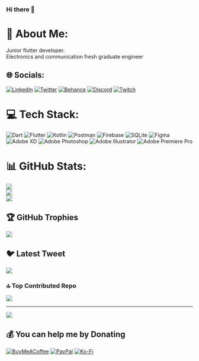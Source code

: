 ### Hi there 👋


# 💫 About Me:
Junior flutter developer.<br>Electronics and communication fresh graduate engineer


## 🌐 Socials:
[![LinkedIn](https://img.shields.io/badge/LinkedIn-%230077B5.svg?logo=linkedin&logoColor=white)](https://linkedin.com/in/abdosameh) [![Twitter](https://img.shields.io/badge/Twitter-%231DA1F2.svg?logo=Twitter&logoColor=white)](https://twitter.com/abdosamehdev) [![Behance](https://img.shields.io/badge/Behance-1769ff?logo=behance&logoColor=white)](https://behance.net/Abdo_Sameh) [![Discord](https://img.shields.io/badge/Discord-%237289DA.svg?logo=discord&logoColor=white)](https://discordapp.com/users/3bkr#9370) [![Twitch](https://img.shields.io/badge/Twitch-%239146FF.svg?logo=Twitch&logoColor=white)](https://twitch.tv/3bkr_) 

# 💻 Tech Stack:
![Dart](https://img.shields.io/badge/dart-%230175C2.svg?style=plastic&logo=dart&logoColor=white) ![Flutter](https://img.shields.io/badge/Flutter-%2302569B.svg?style=plastic&logo=Flutter&logoColor=white) ![Kotlin](https://img.shields.io/badge/kotlin-%230095D5.svg?style=plastic&logo=kotlin&logoColor=white) ![Postman](https://img.shields.io/badge/Postman-FF6C37?style=plastic&logo=postman&logoColor=white) ![Firebase](https://img.shields.io/badge/firebase-%23039BE5.svg?style=plastic&logo=firebase) ![SQLite](https://img.shields.io/badge/sqlite-%2307405e.svg?style=plastic&logo=sqlite&logoColor=white) 	![Figma](https://img.shields.io/badge/figma-%23F24E1E.svg?style=plastic&logo=figma&logoColor=white) ![Adobe XD](https://img.shields.io/badge/Adobe%20XD-470137?style=plastic&logo=Adobe%20XD&logoColor=#FF61F6) ![Adobe Photoshop](https://img.shields.io/badge/adobephotoshop-%2331A8FF.svg?style=plastic&logo=adobephotoshop&logoColor=white) ![Adobe Illustrator](https://img.shields.io/badge/adobeillustrator-%23FF9A00.svg?style=plastic&logo=adobeillustrator&logoColor=white) ![Adobe Premiere Pro](https://img.shields.io/badge/Adobe%20Premiere%20Pro-9999FF.svg?style=plastic&logo=Adobe%20Premiere%20Pro&logoColor=white) 
# 📊 GitHub Stats:
![](https://github-readme-stats.vercel.app/api?username=abdosamehdev&theme=algolia&hide_border=false&include_all_commits=true&count_private=false)<br/>
![](https://github-readme-streak-stats.herokuapp.com/?user=abdosamehdev&theme=algolia&hide_border=false)<br/>
![](https://github-readme-stats.vercel.app/api/top-langs/?username=abdosamehdev&theme=algolia&hide_border=false&include_all_commits=true&count_private=false&layout=compact)

## 🏆 GitHub Trophies
![](https://github-profile-trophy.vercel.app/?username=abdosamehdev&theme=radical&no-frame=false&no-bg=true&margin-w=4)

## 🐦 Latest Tweet
[![](https://gtce.itsvg.in/api?username=abdosamehdev)](https://github.com/VishwaGauravIn/github-twitter-card-embed)

<!-- ### ✍️ Random Dev Quote -->
<!-- ![](https://quotes-github-readme.vercel.app/api?type=horizontal&theme=radical) -->

### 🔝 Top Contributed Repo
![](https://github-contributor-stats.vercel.app/api?username=abdosamehdev&limit=5&theme=dark&combine_all_yearly_contributions=true)

<!--### 😂 Random Dev Meme
<img src="https://rm.up.railway.app/" width="512px"/> -->

---
[![](https://visitcount.itsvg.in/api?id=abdosamehdev&icon=0&color=0)](https://visitcount.itsvg.in)

  ## 💰 You can help me by Donating
  [![BuyMeACoffee](https://img.shields.io/badge/Buy%20Me%20a%20Coffee-ffdd00?style=for-the-badge&logo=buy-me-a-coffee&logoColor=black)](https://buymeacoffee.com/abdosameh) [![PayPal](https://img.shields.io/badge/PayPal-00457C?style=for-the-badge&logo=paypal&logoColor=white)](https://paypal.me/ASameh20) [![Ko-Fi](https://img.shields.io/badge/Ko--fi-F16061?style=for-the-badge&logo=ko-fi&logoColor=white)](https://ko-fi.com/abdosameh) 

  
<!-- Proudly created with GPRM ( https://gprm.itsvg.in ) -->
